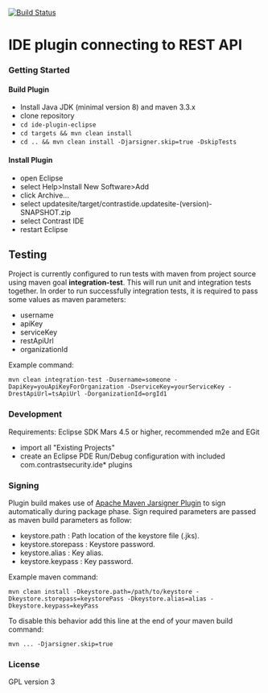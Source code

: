 [![Build Status](https://travis-ci.org/Contrast-Security-OSS/ide-plugin-eclipse2.svg?branch=master)](https://travis-ci.org/Contrast-Security-OSS/ide-plugin-eclipse2)

# IDE plugin connecting to REST API

### Getting Started

#### Build Plugin

-   Install Java JDK (minimal version 8) and maven 3.3.x
-   clone repository
-   `cd ide-plugin-eclipse`
-   `cd targets && mvn clean install`
-   `cd .. && mvn clean install -Djarsigner.skip=true -DskipTests`

#### Install Plugin

-   open Eclipse
-   select Help>Install New Software>Add
-   click Archive...
-   select updatesite/target/contrastide.updatesite-(version)-SNAPSHOT.zip
-   select Contrast IDE
-   restart Eclipse

## Testing

Project is currently configured to run tests with maven from project source using maven goal **integration-test**. This will
run unit and integration tests together. In order to run successfully integration tests, it is required to pass some values as
maven parameters:

-   username
-   apiKey
-   serviceKey
-   restApiUrl
-   organizationId

Example command:

    mvn clean integration-test -Dusername=someone -DapiKey=youApiKeyForOrganization -DserviceKey=yourServiceKey -DrestApiUrl=tsApiUrl -DorganizationId=orgId1

### Development

Requirements: Eclipse SDK Mars 4.5 or higher, recommended m2e and EGit

-   import all "Existing Projects"
-   create an Eclipse PDE Run/Debug configuration with included com.contrastsecurity.ide\* plugins

### Signing

Plugin build makes use of [Apache Maven Jarsigner Plugin](http://maven.apache.org/plugins/maven-jarsigner-plugin/) to sign automatically during package phase.
Sign required parameters are passed as maven build parameters as follow:

-   keystore.path : Path location of the keystore file (.jks).
-   keystore.storepass : Keystore password.
-   keystore.alias : Key alias.
-   keystore.keypass : Key password.

Example maven command:

    mvn clean install -Dkeystore.path=/path/to/keystore -Dkeystore.storepass=keystorePass -Dkeystore.alias=alias -Dkeystore.keypass=keyPass

To disable this behavior add this line at the end of your maven build command:

    mvn ... -Djarsigner.skip=true

### License

GPL version 3
